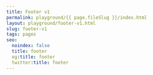 ```yaml
---
title: Footer v1
permalink: playground/{{ page.fileSlug }}/index.html
layout: playground/footer-v1.html
slug: footer-v1
tags: pages
seo:
  noindex: false
  title: footer
  og:title: footer
  twitter:title: footer
---
```



